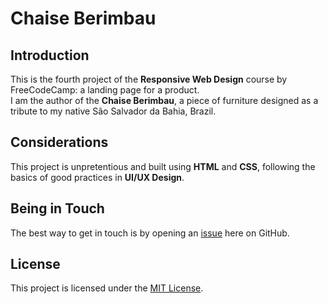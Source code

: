 # Chaise Berimbau

## Introduction

This is the fourth project of the **Responsive Web Design** course by FreeCodeCamp: a landing page for a product.  
I am the author of the **Chaise Berimbau**, a piece of furniture designed as a tribute to my native São Salvador da Bahia, Brazil.

## Considerations

This project is unpretentious and built using **HTML** and **CSS**, following the basics of good practices in **UI/UX Design**.

## Being in Touch

The best way to get in touch is by opening an [issue](../../issues) here on GitHub.

## License

This project is licensed under the [MIT License](LICENSE).
